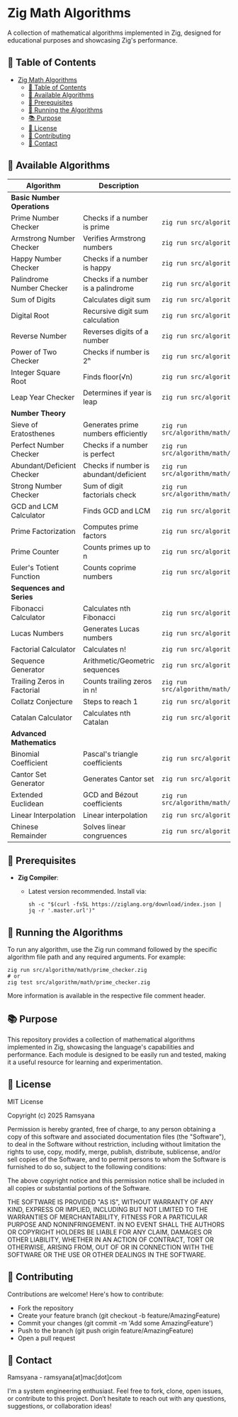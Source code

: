 # Zig Math Algorithms

A collection of mathematical algorithms implemented in Zig, designed for educational purposes and showcasing Zig's performance.

## 🚀 Table of Contents

- [Zig Math Algorithms](#zig-math-algorithms)
  - [🚀 Table of Contents](#-table-of-contents)
  - [🔢 Available Algorithms](#-available-algorithms)
  - [🚀 Prerequisites](#-prerequisites)
  - [🔧 Running the Algorithms](#-running-the-algorithms)
  - [📚 Purpose](#-purpose)
  - [📝 License](#-license)
  - [🤝 Contributing](#-contributing)
  - [📧 Contact](#-contact)

## 🔢 Available Algorithms

| Algorithm | Description | Command | Difficulty |
|-----------|-------------|---------|------------|
| **Basic Number Operations** |
| Prime Number Checker | Checks if a number is prime | `zig run src/algorithm/math/prime_checker.zig` | Easy |
| Armstrong Number Checker | Verifies Armstrong numbers | `zig run src/algorithm/math/is_armstrong.zig` | Easy |
| Happy Number Checker | Checks if a number is happy | `zig run src/algorithm/math/happy_number.zig` | Easy |
| Palindrome Number Checker | Checks if a number is a palindrome | `zig run src/algorithm/math/palindrome_number.zig` | Easy |
| Sum of Digits | Calculates digit sum | `zig run src/algorithm/math/sum_of_digits.zig` | Easy |
| Digital Root | Recursive digit sum calculation | `zig run src/algorithm/math/digital_root.zig` | Easy |
| Reverse Number | Reverses digits of a number | `zig run src/algorithm/math/reverse_number.zig` | Easy |
| Power of Two Checker | Checks if number is 2ⁿ | `zig run src/algorithm/math/power_of_two.zig` | Easy |
| Integer Square Root | Finds floor(√n) | `zig run src/algorithm/math/integer_sqrt.zig` | Easy |
| Leap Year Checker | Determines if year is leap | `zig run src/algorithm/math/leap_year_checker.zig` | Easy |
| **Number Theory** |
| Sieve of Eratosthenes | Generates prime numbers efficiently | `zig run src/algorithm/math/sieve_of_eratosthenes.zig` | Medium |
| Perfect Number Checker | Checks if a number is perfect | `zig run src/algorithm/math/perfect_number_checker.zig` | Easy |
| Abundant/Deficient Checker | Checks if number is abundant/deficient | `zig run src/algorithm/math/abundant_deficient_checker.zig` | Easy |
| Strong Number Checker | Sum of digit factorials check | `zig run src/algorithm/math/strong_number_checker.zig` | Easy |
| GCD and LCM Calculator | Finds GCD and LCM | `zig run src/algorithm/math/gcd_lcm_calculator.zig` | Medium |
| Prime Factorization | Computes prime factors | `zig run src/algorithm/math/prime_factorization.zig` | Medium |
| Prime Counter | Counts primes up to n | `zig run src/algorithm/math/prime_counter.zig` | Medium |
| Euler's Totient Function | Counts coprime numbers | `zig run src/algorithm/math/euler_totient.zig` | Hard |
| **Sequences and Series** |
| Fibonacci Calculator | Calculates nth Fibonacci | `zig run src/algorithm/math/fibonacci.zig` | Easy |
| Lucas Numbers | Generates Lucas numbers | `zig run src/algorithm/math/lucas_numbers.zig` | Easy |
| Factorial Calculator | Calculates n! | `zig run src/algorithm/math/factorial.zig` | Easy |
| Sequence Generator | Arithmetic/Geometric sequences | `zig run src/algorithm/math/sequence_generator.zig` | Easy |
| Trailing Zeros in Factorial | Counts trailing zeros in n! | `zig run src/algorithm/math/factorial_trailing_zeroes.zig` | Medium |
| Collatz Conjecture | Steps to reach 1 | `zig run src/algorithm/math/collatz_conjecture.zig` | Medium |
| Catalan Calculator | Calculates nth Catalan | `zig run src/algorithm/math/catalan.zig` | Hard |
| **Advanced Mathematics** |
| Binomial Coefficient | Pascal's triangle coefficients | `zig run src/algorithm/math/binomial_coefficient.zig` | Medium |
| Cantor Set Generator | Generates Cantor set | `zig run src/algorithm/math/cantor_set.zig -- 0 1 3` | Hard |
| Extended Euclidean | GCD and Bézout coefficients | `zig run src/algorithm/math/euclidean_algorithm_extended.zig` | Hard |
| Linear Interpolation | Linear interpolation | `zig run src/algorithm/math/linear_interpolation.zig` | Hard |
| Chinese Remainder | Solves linear congruences | `zig run src/algorithm/math/chinese_remainder.zig` | Hard |

## 🚀 Prerequisites

- **Zig Compiler**: 
  - Latest version recommended. Install via:

    ```shell
    sh -c "$(curl -fsSL https://ziglang.org/download/index.json | jq -r '.master.url')"
    ```

## 🔧 Running the Algorithms

To run any algorithm, use the Zig run command followed by the specific algorithm file path and any required arguments. For example:

```shell
zig run src/algorithm/math/prime_checker.zig
# or
zig test src/algorithm/math/prime_checker.zig
```

More information is available in the respective file comment header.

## 📚 Purpose

This repository provides a collection of mathematical algorithms implemented in Zig, showcasing the language's capabilities and performance. Each module is designed to be easily run and tested, making it a useful resource for learning and experimentation.

## 📝 License

MIT License

Copyright (c) 2025 Ramsyana

Permission is hereby granted, free of charge, to any person obtaining a copy
of this software and associated documentation files (the "Software"), to deal
in the Software without restriction, including without limitation the rights
to use, copy, modify, merge, publish, distribute, sublicense, and/or sell
copies of the Software, and to permit persons to whom the Software is
furnished to do so, subject to the following conditions:

The above copyright notice and this permission notice shall be included in all
copies or substantial portions of the Software.

THE SOFTWARE IS PROVIDED "AS IS", WITHOUT WARRANTY OF ANY KIND, EXPRESS OR
IMPLIED, INCLUDING BUT NOT LIMITED TO THE WARRANTIES OF MERCHANTABILITY,
FITNESS FOR A PARTICULAR PURPOSE AND NONINFRINGEMENT. IN NO EVENT SHALL THE
AUTHORS OR COPYRIGHT HOLDERS BE LIABLE FOR ANY CLAIM, DAMAGES OR OTHER
LIABILITY, WHETHER IN AN ACTION OF CONTRACT, TORT OR OTHERWISE, ARISING FROM,
OUT OF OR IN CONNECTION WITH THE SOFTWARE OR THE USE OR OTHER DEALINGS IN THE
SOFTWARE.

## 🤝 Contributing
Contributions are welcome! Here's how to contribute:
- Fork the repository
- Create your feature branch (git checkout -b feature/AmazingFeature)
- Commit your changes (git commit -m 'Add some AmazingFeature')
- Push to the branch (git push origin feature/AmazingFeature)
- Open a pull request

## 📧 Contact

Ramsyana - ramsyana[at]mac[dot]com

I'm a system engineering enthusiast. Feel free to fork, clone, open issues, or contribute to this project. Don’t hesitate to reach out with any questions, suggestions, or collaboration ideas!


